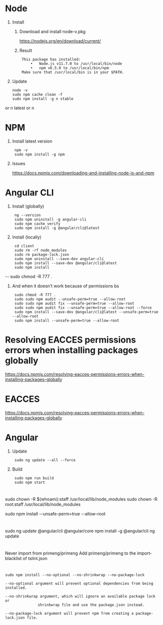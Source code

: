 # Node

1. Install

    1. Download and install node-v<version>.pkg

        https://nodejs.org/en/download/current/
     
    1. Result

            This package has installed:
            	•	Node.js v11.7.0 to /usr/local/bin/node
            	•	npm v6.5.0 to /usr/local/bin/npm
            Make sure that /usr/local/bin is in your $PATH.

1. Update

       node -v
       sudo npm cache clean -f
       sudo npm install -g n stable

or n latest or n <version>

# NPM

1. Install latest version

        npm -v
        sudo npm install -g npm
        
1. Issues

    https://docs.npmjs.com/downloading-and-installing-node-js-and-npm
        
# Angular CLI

1. Install (globally)

        ng --version
        sudo npm uninstall -g angular-cli
        sudo npm cache verify
        sudo npm install -g @angular/cli@latest
        
1. Install (locally)
        
        cd client
        sudo rm -rf node_modules
        sudo rm package-lock.json
        sudo npm uninstall --save-dev angular-cli
        sudo npm install --save-dev @angular/cli@latest
        sudo npm install
        
        
-- sudo chmod -R 777 .

1. And when it doesn't work because of permissions bs

        sudo chmod -R 777 .
        sudo sudo npm audit --unsafe-perm=true --allow-root
        sudo sudo npm audit fix --unsafe-perm=true --allow-root
        sudo sudo npm audit fix --unsafe-perm=true --allow-root --force
        sudo npm install --save-dev @angular/cli@latest --unsafe-perm=true --allow-root
        sudo npm install --unsafe-perm=true --allow-root
        
        
# Resolving EACCES permissions errors when installing packages globally

https://docs.npmjs.com/resolving-eacces-permissions-errors-when-installing-packages-globally

# EACCES

https://docs.npmjs.com/resolving-eacces-permissions-errors-when-installing-packages-globally

# Angular

1. Update

        sudo ng update --all --force
        
1. Build

        sudo npm run build
        sudo npm start

#

sudo chown -R $(whoami):staff /usr/local/lib/node_modules
sudo chown -R root:staff /usr/local/lib/node_modules

sudo npm install --unsafe-perm=true --allow-root

#

sudo ng update @angular/cli @angular/core
npm install -g @angular/cli
ng update

#

Never import from primeng/primeng
Add primeng/primeng to the import-blacklist of tslint.json

#

    sudo npm install --no-optional --no-shrinkwrap --no-package-lock

    --no-optional argument will prevent optional dependencies from being installed.

    --no-shrinkwrap argument, which will ignore an available package lock or
                   shrinkwrap file and use the package.json instead.

    --no-package-lock argument will prevent npm from creating a package-lock.json file.